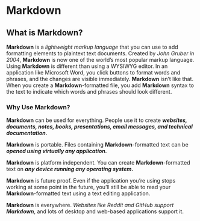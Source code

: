 # Markdown

## What is Markdown?

**Markdown** is a *lightweight markup language* that you can use to add formatting elements to plaintext text documents. 
Created by *John Gruber in 2004*, **Markdown** is now one of the world’s most popular markup language. 
Using **Markdown** is different than using a WYSIWYG editor. In an application like Microsoft Word, you click buttons to format words and phrases, 
and the changes are visible immediately. **Markdown** isn’t like that. When you create a **Markdown**-formatted file, you add **Markdown** syntax to the text to indicate which words and phrases should look different.

### Why Use Markdown?

**Markdown** can be used for everything. People use it to create ***websites, documents, notes, books, presentations, email messages, and technical documentation.***

**Markdown** is portable. Files containing **Markdown**-formatted text can be ***opened using virtually any application.*** 

**Markdown** is platform independent. You can create **Markdown**-formatted text on ***any device running any operating system.***

**Markdown** is future proof. Even if the application you’re using stops working at some point in the future, you’ll still be able to read your **Markdown**-formatted text using a text editing application. 

**Markdown** is everywhere. *Websites like Reddit and GitHub support **Markdown***, and lots of desktop and web-based applications support it.